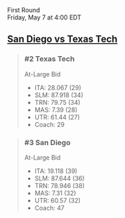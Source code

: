 First Round  
Friday, May 7 at 4:00 EDT
## [San Diego vs Texas Tech](https://www.ncaa.com/game/5833661) 

> ### #2 Texas Tech  
> At-Large Bid  
> - ITA: 28.067 (29)  
> - SLM: 87.918 (34)  
> - TRN: 79.75 (34)  
> - MAS: 7.39 (28)  
> - UTR: 61.44 (27)  
> - Coach: 29  

> ### #3 San Diego  
> At-Large Bid  
> - ITA: 19.118 (39)  
> - SLM: 87.644 (36)  
> - TRN: 78.946 (38)  
> - MAS: 7.31 (32)  
> - UTR: 60.57 (32)  
> - Coach: 47  